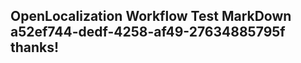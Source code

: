 <properties
ms.topic="hero-topic"
ms.test1="hero-topic"
ms.test2="test"/>

## OpenLocalization Workflow Test MarkDown a52ef744-dedf-4258-af49-27634885795f thanks!
